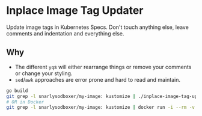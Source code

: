 # Inplace Image Tag Updater

Update image tags in Kubernetes Specs.
Don't touch anything else, leave comments and indentation and everything else.

## Why
* The different `yq`s will either rearrange things or remove your comments or change your styling.
* `sed`/`awk` approaches are error prone and hard to read and maintain.

```bash
go build
git grep -l snarlysodboxer/my-image: kustomize | ./inplace-image-tag-updater -image snarlysodboxer/my-image -newTag 1.2.3
# OR in Docker
git grep -l snarlysodboxer/my-image: kustomize | docker run -i --rm -v $(pwd):/code snarlysodboxer/inplace-image-tag-updater:latest -image snarlysodboxer/my-image -newTag 1.2.3
```
